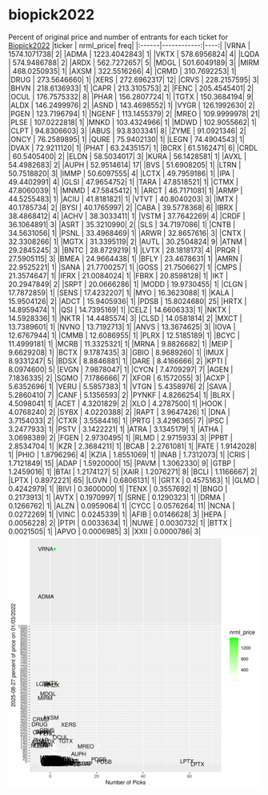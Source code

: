 # biopick2022
Percent of original price and number of entrants for each ticket for [Biopick2022](https://twitter.com/hashtag/Biopick2022)
|ticker |   nrml_price| freq|
|:------|------------:|----:|
|VRNA   | 1574.1071738|    2|
|ADMA   | 1223.4042843|    1|
|VKTX   |  578.6956824|    4|
|LQDA   |  574.9486788|    2|
|ARDX   |  562.7272657|    5|
|MDGL   |  501.6049189|    3|
|MIRM   |  468.0250935|    1|
|AXSM   |  322.5516266|    4|
|CRMD   |  310.7692253|    1|
|DRUG   |  273.5646660|    1|
|XERS   |  272.6962317|   12|
|CRVS   |  228.2157595|    3|
|BHVN   |  218.6136933|    1|
|CAPR   |  213.3105753|    2|
|FENC   |  205.4545401|    2|
|OCUL   |  176.7575332|    8|
|PHAR   |  156.2807724|    1|
|TGTX   |  150.3684194|    9|
|ALDX   |  146.2499976|    2|
|ASND   |  143.4698552|    1|
|VYGR   |  126.1992630|    2|
|PGEN   |  123.7196794|    1|
|NGENF  |  113.1455379|    2|
|MREO   |  109.9999978|   21|
|PLSE   |  107.0222818|    1|
|MNKD   |  103.4324966|    1|
|MDWD   |  102.9055662|    1|
|CLPT   |   94.8306603|    3|
|ABUS   |   93.8303341|    8|
|ZYME   |   91.0921346|    2|
|ONCY   |   76.2589895|    1|
|QURE   |   75.9402130|    1|
|LEGN   |   74.4904543|    1|
|DVAX   |   72.9211120|    1|
|PHAT   |   63.2435157|    1|
|BCRX   |   61.5162471|    6|
|CRDL   |   60.5405400|    2|
|ELDN   |   58.5034017|    3|
|KURA   |   56.1428581|    1|
|AVXL   |   54.4982683|    2|
|AUPH   |   52.9514614|   17|
|BVS    |   51.6908205|    1|
|LTRN   |   50.7518820|    3|
|IMMP   |   50.6097555|    4|
|LCTX   |   49.7959186|    1|
|IPA    |   49.4402991|    4|
|GLSI   |   47.9654752|    1|
|TARA   |   47.8518521|    1|
|CTMX   |   47.8060039|    1|
|MNMD   |   47.5845412|    1|
|ARCT   |   46.7171081|    1|
|ARMP   |   44.5255483|    1|
|ACIU   |   41.8181821|    1|
|VTVT   |   40.8040203|    3|
|IMTX   |   40.1785734|    2|
|BYSI   |   40.1765997|    2|
|CABA   |   39.5778368|    6|
|IBRX   |   38.4868412|    4|
|ACHV   |   38.3033411|    1|
|VSTM   |   37.7642269|    4|
|CRDF   |   36.1064891|    3|
|ASRT   |   35.3210990|    2|
|SLS    |   34.7197086|    1|
|CNTB   |   34.5631056|    1|
|PSNL   |   33.4968469|    1|
|ARWR   |   32.8657616|    3|
|CNTX   |   32.3308266|    1|
|MGTX   |   31.3395119|    2|
|AUTL   |   30.2504824|    9|
|ATNM   |   29.2845245|    3|
|BNTC   |   28.8729219|    1|
|LVTX   |   28.1818173|    4|
|PRQR   |   27.5905115|    3|
|BMEA   |   24.9664438|    1|
|BFLY   |   23.4678631|    1|
|AMRN   |   22.9525221|    1|
|SANA   |   21.7700257|    1|
|GOSS   |   21.7506627|    1|
|CMPS   |   21.3574647|    1|
|IFRX   |   21.0084024|    1|
|FBRX   |   20.8598128|    1|
|IKT    |   20.2947849|    2|
|SRPT   |   20.0666286|    1|
|MODD   |   19.9730455|    1|
|CLGN   |   17.7872859|    1|
|SENS   |   17.4232207|    1|
|MYO    |   16.3623088|    1|
|KALA   |   15.9504126|    2|
|ADCT   |   15.9405936|    1|
|PDSB   |   15.8024680|   25|
|HRTX   |   14.8959474|    1|
|QSI    |   14.7395169|    1|
|CELZ   |   14.6606333|    1|
|NKTX   |   14.5928336|    1|
|NKTR   |   14.4485574|    3|
|CLSD   |   14.0581814|    2|
|MXCT   |   13.7389601|    1|
|NVNO   |   13.7192713|    1|
|ANVS   |   13.3674625|    3|
|IOVA   |   12.6767944|    1|
|CMMB   |   12.6086955|    1|
|PLRX   |   12.5185189|    1|
|BCYC   |   11.4999181|    1|
|MCRB   |   11.3325321|    1|
|MRNA   |    9.8826682|    1|
|MEIP   |    9.6629208|    1|
|BCTX   |    9.1787435|    3|
|GBIO   |    8.9689260|    1|
|IMUX   |    8.9331247|    5|
|BDSX   |    8.8846881|    1|
|DARE   |    8.4166666|    2|
|KPTI   |    8.0974600|    5|
|EVGN   |    7.9878047|    1|
|CYCN   |    7.4709297|    7|
|AGEN   |    7.1836335|    2|
|SGMO   |    7.1786666|    7|
|XFOR   |    6.1572055|    3|
|ACXP   |    5.6352696|    1|
|VERU   |    5.5857383|    1|
|VTGN   |    5.4358976|    2|
|SAVA   |    5.2860410|    7|
|CANF   |    5.1356593|    2|
|PYNKF  |    4.8266254|    1|
|BLRX   |    4.5098041|    1|
|ACET   |    4.3201829|    2|
|XLO    |    4.2787500|    1|
|HOOK   |    4.0768240|    2|
|SYBX   |    4.0220388|    2|
|RAPT   |    3.9647426|    1|
|DNA    |    3.7154033|    2|
|CTXR   |    3.5584416|    1|
|PRTG   |    3.4296365|    7|
|IPSC   |    3.2477933|    1|
|PSTV   |    3.1422221|    1|
|ATRA   |    3.1345179|    1|
|ATHA   |    3.0698389|    2|
|FGEN   |    2.9730495|    1|
|RLMD   |    2.9715933|    3|
|PPBT   |    2.8534704|    1|
|KZR    |    2.3684211|    1|
|BCAB   |    2.2761081|    1|
|FATE   |    1.9142028|    1|
|PHIO   |    1.8796296|    4|
|KZIA   |    1.8551069|    1|
|INAB   |    1.7312073|    1|
|CRIS   |    1.7121849|   15|
|ADAP   |    1.5920000|   15|
|PAVM   |    1.3062330|    9|
|GTBP   |    1.2459016|    1|
|BTAI   |    1.2174127|    5|
|XAIR   |    1.2076271|    8|
|BCLI   |    1.1166667|    2|
|LPTX   |    0.8972221|   65|
|LGVN   |    0.6806131|    1|
|GRTX   |    0.4575163|    1|
|GLMD   |    0.4242979|    1|
|BIVI   |    0.3600000|    1|
|TENX   |    0.3557692|    1|
|BNGO   |    0.2173913|    1|
|AVTX   |    0.1970997|    1|
|SRNE   |    0.1290323|    1|
|DRMA   |    0.1266762|    1|
|ALZN   |    0.0959064|    1|
|CYCC   |    0.0576264|   11|
|NCNA   |    0.0272269|    1|
|VINC   |    0.0245339|    1|
|AFIB   |    0.0146628|    3|
|HEPA   |    0.0056228|    2|
|PTPI   |    0.0033634|    1|
|NUWE   |    0.0030732|    1|
|BTTX   |    0.0021505|    1|
|APVO   |    0.0006985|    3|
|XXII   |    0.0000786|    3|
![retvspicks](biopicks.png?raw=true)
